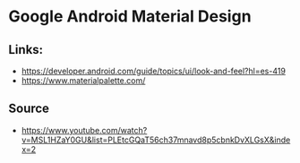 # Google Android Material Design


## Links:
* https://developer.android.com/guide/topics/ui/look-and-feel?hl=es-419
* https://www.materialpalette.com/

## Source

* https://www.youtube.com/watch?v=MSL1HZaY0GU&list=PLEtcGQaT56ch37mnavd8p5cbnkDvXLGsX&index=2
